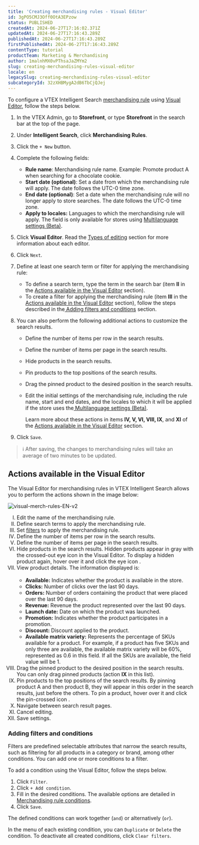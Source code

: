 ```yaml
---
title: 'Creating merchandising rules - Visual Editor'
id: 3gPO5CMJ3Off0OtA3EPzow
status: PUBLISHED
createdAt: 2024-06-27T17:16:02.371Z
updatedAt: 2024-06-27T17:16:43.289Z
publishedAt: 2024-06-27T17:16:43.289Z
firstPublishedAt: 2024-06-27T17:16:43.289Z
contentType: tutorial
productTeam: Marketing & Merchandising
author: 1malnhMX0vPThsaJaZMYm2
slug: creating-merchandising-rules-visual-editor
locale: en
legacySlug: creating-merchandising-rules-visual-editor
subcategoryId: 32zXHBMygA2dB6TbCjQJej
---
```


To configure a VTEX Intelligent Search [merchandising rule](https://help.vtex.com/pt/tracks/vtex-intelligent-search--19wrbB7nEQcmwzDPl1l4Cb/5tBSYXb9EIdePa0MWTnFd0) using [Visual Editor](https://help.vtex.com/pt/tracks/vtex-intelligent-search--19wrbB7nEQcmwzDPl1l4Cb/5tBSYXb9EIdePa0MWTnFd0#tipos-de-edicao), follow the steps below.

1.	In the VTEX Admin, go to **Storefront**, or type **Storefront** in the search bar at the top of the page.
2.	Under **Intelligent Search**, click **Merchandising Rules**.
3.	Click the `+ New` button.
4.	Complete the following fields:

	* **Rule name**: Merchandising rule name. Example: Promote product A when searching for a chocolate cookie.
	* **Start date (optional)**: Set a date from which the merchandising rule will apply. The date follows the UTC-0 time zone.
	* **End date (optional)**: Set a date when the merchandising rule will no longer apply to store searches. The date follows the UTC-0 time zone.
	* **Apply to locales:** Languages to which the merchandising rule will apply. The field is only available for stores using [Multilanguage settings (Beta)](https://help.vtex.com/en/tutorial/vtex-intelligent-search-configuracoes-multi-idioma-beta--2WahlTESLXIJ9XBdQMdTYO).
5.	Click **Visual Editor**. Read the [Types of editing](https://help.vtex.com/pt/tracks/vtex-intelligent-search--19wrbB7nEQcmwzDPl1l4Cb/5tBSYXb9EIdePa0MWTnFd0#tipos-de-edicao) section for more information about each editor.
6.	Click `Next`.
7.	Define at least one search term or filter for applying the merchandising rule:

	* To define a search term, type the term in the search bar (item **II** in the  [Actions available in the Visual Editor](#actions-available-in-the-visual-editor) section).
	* To create a filter for applying the merchandising rule (item **III** in the  [Actions available in the Visual Editor](#actions-available-in-the-visual-editor) section), follow the steps described in the[ Adding filters and conditions](https://help.vtex.com/pt/tutorial/criar-regra-de-merchandising-editor-visual-beta--6xteumx9MsDt0uEppbChu3#adicionar-filtros-e-condicoes) section.
8.	You can also perform the following additional actions to customize the search results.

	* Define the number of items per row in the search results.
	* Define the number of items per page in the search results.
	* Hide products in the search results.
	* Pin products to the top positions of the search results.
	* Drag the pinned product to the desired position in the search results.
	* Edit the initial settings of the merchandising rule, including the rule name, start and end dates, and the locales to which it will be applied if the store uses the[ Multilanguage settings (Beta)](https://help.vtex.com/pt/tutorial/vtex-intelligent-search-configuracoes-multi-idioma-beta--2WahlTESLXIJ9XBdQMdTYO).

      Learn more about these actions in items **IV, V, VI, VIII, IX**, and **XI** of the [Actions available in the Visual Editor](#actions-available-in-the-visual-editor) section.
9.	Click `Save`.

>ℹ️ After saving, the changes to merchandising rules will take an average of two minutes to be updated.

## Actions available in the Visual Editor

The Visual Editor for merchandising rules in VTEX Intelligent Search allows you to perform the actions shown in the image below:

![visual-merch-rules-EN-v2](//images.ctfassets.net/alneenqid6w5/1wQEvrFFEp5ixHPCVtHsxa/2f765817f537bc8477b0d6fddfb171b8/visual-merch-rules-EN-v2.png)

<ol class="mv7" type="I">
    <li class="t-body c-on-base mb5 lh-copy">Edit the name of the merchandising rule.</li>
    <li class="t-body c-on-base mb5 lh-copy">Define search terms to apply the merchandising rule.</li>
    <li class="t-body c-on-base mb5 lh-copy">Set <a href="#adding-filters-and-conditions" rel="noopener noreferrer"
            target="_self"
            class="t-body mv5 lh-copy c-link active-c-link hover-c-link visited-c-link hover-c-link break-word">filters</a>
        to apply the merchandising rule.</li>
    <li class="t-body c-on-base mb5 lh-copy">Define the number of items per row in the search results.</li>
    <li class="t-body c-on-base mb5 lh-copy">Define the number of items per page in the search results.</li>
    <li class="t-body c-on-base mb5 lh-copy">Hide products in the search results. Hidden products appear in gray with the crossed-out eye icon <i class="far fa-eye-slash"></i> in the Visual Editor. To display a hidden product again, hover over it and click the eye icon <i class="far fa-eye"></i>.</li>
    <li class="t-body c-on-base mb5 lh-copy">View product details. The information displayed is:<br /><br />
    	 <ul>
			   <li class="t-body c-on-base mb5 lh-copy"><strong>Available:</strong> Indicates whether the product is available in the store.</li>
				<li class="t-body c-on-base mb5 lh-copy"><strong>Clicks:</strong> Number of clicks over the last 90 days.</li>
				<li class="t-body c-on-base mb5 lh-copy"><strong>Orders:</strong> Number of orders containing the product that were placed over the last 90 days.</li>
				<li class="t-body c-on-base mb5 lh-copy"><strong>Revenue:</strong> Revenue the product represented over the last 90 days.</li>
				<li class="t-body c-on-base mb5 lh-copy"><strong>Launch date:</strong> Date on which the product was launched.</li>
				<li class="t-body c-on-base mb5 lh-copy"><strong>Promotion:</strong> Indicates whether the product participates in a promotion.</li> 
				<li class="t-body c-on-base mb5 lh-copy"><strong>Discount:</strong> Discount applied to the product.</li>
				<li class="t-body c-on-base mb5 lh-copy"><strong>Available matrix variety:</strong> Represents the percentage of SKUs available for a product. For example, if a product has five SKUs and only three are available, the available matrix variety will be 60%, represented as 0.6 in this field. If all the SKUs are available, the field value will be 1.</li>
		    </ul>
	    </li>
    <li class="t-body c-on-base mb5 lh-copy">Drag the pinned product to the desired position in the search results. You can only drag pinned products (action <strong>IX</strong> in this list).</li>
    <li class="t-body c-on-base mb5 lh-copy">Pin products to the top positions of the search results. By pinning product A and then product B, they will appear in this order in the search results, just before the others. To pin a product, hover over it and click the pin-crossed icon <i class="fas fa-thumbtack"></i>.</li>
    <li class="t-body c-on-base mb5 lh-copy">Navigate between search result pages.</li>
    <li class="t-body c-on-base mb5 lh-copy">Cancel editing.</li>
    <li class="t-body c-on-base mb5 lh-copy">Save settings.</li>
</ol>

### Adding filters and conditions

Filters are predefined selectable attributes that narrow the search results, such as filtering for all products in a category or brand, among other conditions. You can add one or more conditions to a filter.

To add a condition using the Visual Editor, follow the steps below.

1. Click `Filter`.
2. Click `+ Add condition`.
3. Fill in the desired conditions. The available options are detailed in [Merchandising rule conditions](https://help.vtex.com/en/tracks/vtex-intelligent-search--19wrbB7nEQcmwzDPl1l4Cb/3Dvava8LSVcFKeS2S6J7XW).
4. Click `Save`.

The defined conditions can work together (`and`) or alternatively (`or`).

In the <i class="far fa-ellipsis-v"></i> menu of each existing condition, you can `Duplicate` or `Delete` the condition. To deactivate all created conditions, click `Clear filters`.
